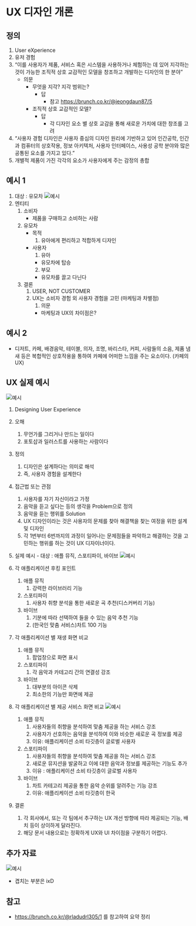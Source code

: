 # UX 디자인 개론

## 정의
 1. User eXperience
 2. 유저 경험
 3. “이를 사용자가 제품, 서비스 혹은 시스템을 사용하거나 체험하는 데 있어 지각하는 것이 가능한 조직적 상호 교감적인 모델을 창조하고 개발하는 디자인의 한 분야” 
    - 의문
        - 무엇을 지각? 지각 범위는?
            - 답
                - 참고 https://brunch.co.kr/@jeongdaun87/5
        - 조직적 상호 교감적인 모델?
            - 답
                - 각 디자인 요소 별 상호 교감을 통해 새로운 가치에 대한 창조를 고려
  4. “사용자 경험 디자인은 사용자 중심의 디자인 원리에 기반하고 있어 인간공학, 인간과 컴퓨터의 상호작용, 정보 아키텍처, 사용자 인터페이스, 사용성 공학 분야와 많은 공통된 요소를 가지고 있다.”
  5. 개별적 제품이 가진 각각의 요소가 사용자에게 주는 감정의 총합

## 예시 1
 1. 대상 : 유모차
 ![예시](./img/24.png)
 2. 엔티티
    1. 소비자
        - 제품을 구매하고 소비하는 사람
    2. 유모차
        - 목적
          1.  유아에게 편리하고 적합하게 디자인
        - 사용자
          1. 유아
            - 유모차에 탑승
          2. 부모
            - 유모차를 끌고 다닌다
    3. 결론
        1. USER, NOT CUSTOMER
        2. UX는 소비자 경험 외 사용자 경험을 고민 (마케팅과 차별점)
           1. 의문
            - 마케팅과 UX의 차이점은?
## 예시 2
 - 디저트, 카페, 배경음악, 테이블, 의자, 조명, 바리스타, 커피, 사람들의 소음, 제품 냄새 등은 복합적인 상호작용을 통하여 카페에 어떠한 느낌을 주는 요소이다. (카페의 UX)

## UX 실제 예시
  ![예시](./img/25.png)
  1. Designing User Experience
   1. 오해
        1. 무언가를 그리거나 만드는 일이다
        2. 포토샵과 일러스트를 사용하는 사람이다
   1. 정의
        1. 디자인은 설계하다는 의미로 해석
        2. 즉, 사용자 경험을 설계한다

   2. 접근법 또는 관점
       1. 사용자를 자기 자신이라고 가정
       2. 음악을 듣고 싶다는 등의 생각을  Problem으로 정의
       3. 음악을 듣는 행위를 Solution
       4. UX 디자인이라는 것은 사용자의 문제를 찾아 해결책을 찾는 여정을 위한 설계 및 디자인
       5. 각 1번부터 6번까지의 과정이 일어나는 문제점들을 파악하고 해결하는 것을 고민하는 행위를 하는 것이 UX 디자이너이다.
  2. 실제 예시
    - 대상 : 애플 뮤직, 스포티파이, 바이브
    ![예시](./img/26.png)
  3. 각 애플리케이션 후킹 포인트
      1. 애플 뮤직 
           1. 강력한 라이브러리 기능
      2. 스포티파이 
           1. 사용자 취향 분석을 통한 새로운 곡 추천(디스커버리 기능)
      3. 바이브 
           1. 기분에 따라 선택하여 들을 수 있는 음악 추천 기능
           2. (한국인 맞춤 서비스)차트 100 기능
  4. 각 애플리케이션 별 재생 화면 비교
      1. 애플 뮤직
           1. 팝업창으로 화면 표시
      2. 스포티파이
           1. 각 음악과 카테고리 간의 연결성 강조
      3. 바이브
           1. 대부분의 아이콘 삭제
           2. 최소한의 기능만 화면에 제공
  5. 각 애플리케이션 별 제공 서비스 화면 비교
       ![예시](./img/27.png)
       1. 애플 뮤직
           1. 사용자들의 취향을 분석하여 맞춤 제공을 하는 서비스 강조
           2. 사용자가 선호하는 음악을 분석하여 이와 비슷한 새로운 곡 정보를 제공
           3. 이유: 애플리케이션 소비 타깃층이 글로벌 사용자
       2. 스포티파이
           1. 사용자들의 취향을 분석하여 맞춤 제공을 하는 서비스 강조
           2. 새로운 뮤지션을 발굴하고 이에 대한 음악과 정보를 제공하는 기능도 추가
           3. 이유 : 애플리케이션 소비 타깃층이 글로벌 사용자
       3. 바이브
           1. 차트 카테고리 제공을 통한 음악 순위를 알려주는 기능 강조
           2. 이유: 애플리케이션 소비 타깃층이 한국 
  6. 결론
       1. 각 회사에서, 또는 각 팀에서 추구하는 UX 개선 방향에 따라 제공되는 기능, 배치 등이 상이하게 달라진다.
       2. 해당 문서 내용으로는 정확하게 UX와 UI 차이점을 구분하기 어렵다.

## 추가 자료
   ![예시](./img/28.png)
   -  겹치는 부분은 ixD

## 참고
 - https://brunch.co.kr/@rladudrl305/1 를 참고하여 요약 정리